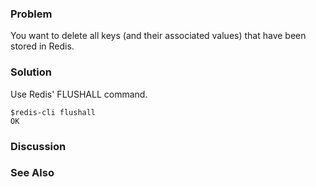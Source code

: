 ### Problem

You want to delete all keys (and their associated values) that have been stored in Redis.

### Solution

Use Redis' FLUSHALL command. 

	$redis-cli flushall
	OK

### Discussion

### See Also


